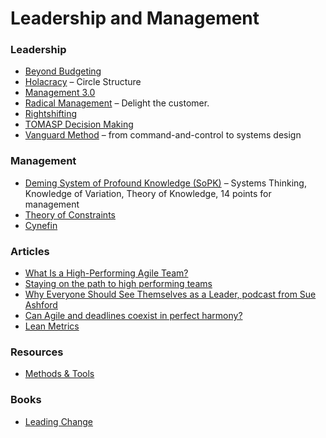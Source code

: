 # Leadership and Management
### Leadership
- [Beyond Budgeting](https://bbrt.org/)
- [Holacracy](https://holacracy.org/) – Circle Structure
- [Management 3.0](https://management30.com/)
- [Radical Management](https://stevedenning.com/radical-management/) – Delight the customer.
- [Rightshifting](https://flowchainsensei.wordpress.com/rightshifting/)
- [TOMASP Decision Making](https://engineering.shopify.com/blogs/engineering/make-great-decisions-quickly-with-tomasp)
- [Vanguard Method](https://vanguard-method.com/) – from command-and-control to systems design

### Management
- [Deming System of Profound Knowledge (SoPK)](https://deming.org/explore/sopk/) – Systems Thinking, Knowledge of Variation, Theory of Knowledge, 14 points for management
- [Theory of Constraints](https://www.goldratt.com/)
- [Cynefin](https://thecynefin.co/)

### Articles
- [What Is a High-Performing Agile Team?](https://www.mountaingoatsoftware.com/blog/what-is-a-high-performing-agile-team)
- [Staying on the path to high performing teams](https://lethain.com/durably-excellent-teams/)
- [Why Everyone Should See Themselves as a Leader, podcast from Sue Ashford](https://www.listennotes.com/podcasts/hbr-ideacast/why-everyone-should-see-574rO01BYCl/)
- [Can Agile and deadlines coexist in perfect harmony?](https://medium.com/awesome-agile/can-agile-and-deadlines-coexist-in-perfect-harmony-5018510ffcb8)
- [Lean Metrics](https://nigelthurlow.com/2022/07/06/all-about-lean-metrics/)

### Resources
- [Methods & Tools](https://www.methodsandtools.com/)

### Books
- [Leading Change](https://www.amazon.com/Leading-Change-New-Preface-Author/dp/1422186431)